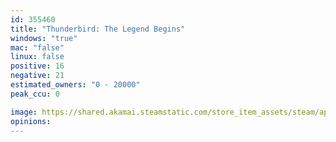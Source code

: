 ```yaml
---
id: 355460
title: "Thunderbird: The Legend Begins"
windows: "true"
mac: "false"
linux: false
positive: 16
negative: 21
estimated_owners: "0 - 20000"
peak_ccu: 0

image: https://shared.akamai.steamstatic.com/store_item_assets/steam/apps/355460/header.jpg?t=1493047351
opinions:
---
```

